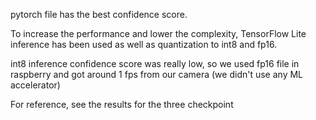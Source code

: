 pytorch file has the best confidence score. 

To increase the performance and lower the complexity,
TensorFlow Lite inference has been used as well as quantization to int8 and fp16.

int8 inference confidence score was really low, so we used fp16 file in raspberry and got around 1 fps from our camera (we didn't use any ML accelerator)

For reference, see the results for the three checkpoint
